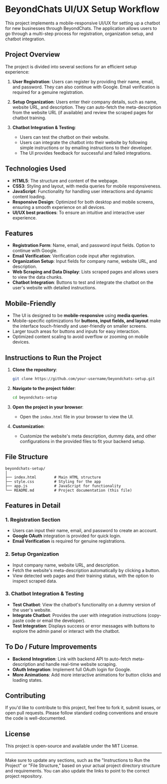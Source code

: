 # **BeyondChats UI/UX Setup Workflow**

This project implements a mobile-responsive UI/UX for setting up a chatbot for new businesses through BeyondChats. The application allows users to go through a multi-step process for registration, organization setup, and chatbot integration.

## **Project Overview**

The project is divided into several sections for an efficient setup experience:

1. **User Registration**: Users can register by providing their name, email, and password. They can also continue with Google. Email verification is required for a genuine registration.

2. **Setup Organization**: Users enter their company details, such as name, website URL, and description. They can auto-fetch the meta-description from the website URL (if available) and review the scraped pages for chatbot training.

3. **Chatbot Integration & Testing**: 
   - Users can test the chatbot on their website.
   - Users can integrate the chatbot into their website by following simple instructions or by emailing instructions to their developer.
   - The UI provides feedback for successful and failed integrations.

## **Technologies Used**

- **HTML5**: The structure and content of the webpage.
- **CSS3**: Styling and layout, with media queries for mobile responsiveness.
- **JavaScript**: Functionality for handling user interactions and dynamic content loading.
- **Responsive Design**: Optimized for both desktop and mobile screens, ensuring a smooth experience on all devices.
- **UI/UX best practices**: To ensure an intuitive and interactive user experience.

## **Features**

- **Registration Form**: Name, email, and password input fields. Option to continue with Google.
- **Email Verification**: Verification code input after registration.
- **Organization Setup**: Input fields for company name, website URL, and description.
- **Web Scraping and Data Display**: Lists scraped pages and allows users to view the data chunks.
- **Chatbot Integration**: Buttons to test and integrate the chatbot on the user's website with detailed instructions.

## **Mobile-Friendly**

- The UI is designed to be **mobile-responsive** using **media queries**.
- Mobile-specific optimizations for **buttons, input fields, and layout** make the interface touch-friendly and user-friendly on smaller screens.
- Larger touch areas for buttons and inputs for easy interaction.
- Optimized content scaling to avoid overflow or zooming on mobile devices.

## **Instructions to Run the Project**

1. **Clone the repository**:
   ```bash
   git clone https://github.com/your-username/beyondchats-setup.git
   ```

2. **Navigate to the project folder**:
   ```bash
   cd beyondchats-setup
   ```

3. **Open the project in your browser**:
   - Open the `index.html` file in your browser to view the UI.

4. **Customization**:
   - Customize the website's meta description, dummy data, and other configurations in the provided files to fit your backend setup.

## **File Structure**

```plaintext
beyondchats-setup/
│
├── index.html        # Main HTML structure
├── style.css         # Styling for the app
├── app.js            # JavaScript for functionality
└── README.md         # Project documentation (this file)
```

## **Features in Detail**

### 1. **Registration Section**

- Users can input their name, email, and password to create an account.
- **Google OAuth** integration is provided for quick login.
- **Email Verification** is required for genuine registrations.

### 2. **Setup Organization**

- Input company name, website URL, and description.
- Fetch the website's meta-description automatically by clicking a button.
- View detected web pages and their training status, with the option to inspect scraped data.

### 3. **Chatbot Integration & Testing**

- **Test Chatbot**: View the chatbot's functionality on a dummy version of the user's website.
- **Integrate Chatbot**: Provides the user with integration instructions (copy-paste code or email the developer).
- **Test Integration**: Displays success or error messages with buttons to explore the admin panel or interact with the chatbot.

## **To Do / Future Improvements**

- **Backend Integration**: Link with backend API to auto-fetch meta-description and handle real-time website scraping.
- **OAuth Integration**: Implement full OAuth login for Google.
- **More Animations**: Add more interactive animations for button clicks and loading states.

## **Contributing**

If you'd like to contribute to this project, feel free to fork it, submit issues, or open pull requests. Please follow standard coding conventions and ensure the code is well-documented.

## **License**

This project is open-source and available under the MIT License.

---

Make sure to update any sections, such as the "Instructions to Run the Project" or "File Structure," based on your actual project directory structure and requirements. You can also update the links to point to the correct project repository.


